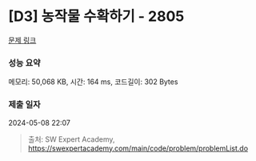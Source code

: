 # [D3] 농작물 수확하기 - 2805 

[문제 링크](https://swexpertacademy.com/main/code/problem/problemDetail.do?contestProbId=AV7GLXqKAWYDFAXB) 

### 성능 요약

메모리: 50,068 KB, 시간: 164 ms, 코드길이: 302 Bytes

### 제출 일자

2024-05-08 22:07



> 출처: SW Expert Academy, https://swexpertacademy.com/main/code/problem/problemList.do